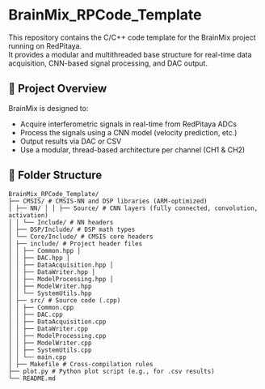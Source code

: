 # BrainMix_RPCode_Template

This repository contains the C/C++ code template for the BrainMix project running on RedPitaya.  
It provides a modular and multithreaded base structure for real-time data acquisition, CNN-based signal processing, and DAC output.

## 🧠 Project Overview

BrainMix is designed to:
- Acquire interferometric signals in real-time from RedPitaya ADCs
- Process the signals using a CNN model (velocity prediction, etc.)
- Output results via DAC or CSV
- Use a modular, thread-based architecture per channel (CH1 & CH2)

## 📁 Folder Structure
  ```
  BrainMix_RPCode_Template/ 
  ├── CMSIS/ # CMSIS-NN and DSP libraries (ARM-optimized) 
  │ ├── NN/ │ │ ├── Source/ # CNN layers (fully connected, convolution, activation) 
  │ │ └── Include/ # NN headers 
  │ ├── DSP/Include/ # DSP math types
  │ └── Core/Include/ # CMSIS core headers 
  │ ├── include/ # Project header files 
  │ │ ├── Common.hpp │ 
  │ │ ├── DAC.hpp │ 
  │ │ ├── DataAcquisition.hpp │ 
  │ │ ├── DataWriter.hpp │ 
  │ │ ├── ModelProcessing.hpp │ 
  │ │ ├── ModelWriter.hpp 
  │ │ └── SystemUtils.hpp 
  │ ├── src/ # Source code (.cpp) 
  │ │ ├── Common.cpp 
  │ │ ├── DAC.cpp 
  │ │ ├── DataAcquisition.cpp 
  │ │ ├── DataWriter.cpp 
  │ │ ├── ModelProcessing.cpp 
  │ │ ├── ModelWriter.cpp 
  │ │ ├── SystemUtils.cpp 
  │ │ └── main.cpp 
  │ ├── Makefile # Cross-compilation rules 
  ├── plot.py # Python plot script (e.g., for .csv results) 
  └── README.md
``` 
